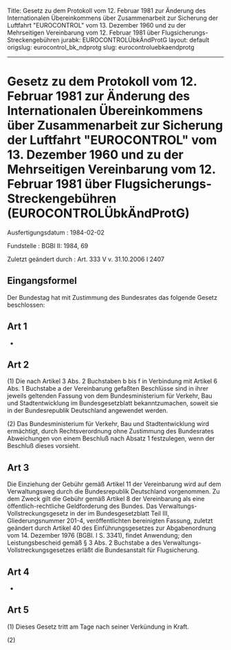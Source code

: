 Title: Gesetz zu dem Protokoll vom 12. Februar 1981 zur Änderung des Internationalen
  Übereinkommens über Zusammenarbeit zur Sicherung der Luftfahrt "EUROCONTROL" vom
  13. Dezember 1960 und zu der Mehrseitigen Vereinbarung vom 12. Februar 1981 über
  Flugsicherungs-Streckengebühren
jurabk: EUROCONTROLÜbkÄndProtG
layout: default
origslug: eurocontrol_bk_ndprotg
slug: eurocontroluebkaendprotg

---

# Gesetz zu dem Protokoll vom 12. Februar 1981 zur Änderung des Internationalen Übereinkommens über Zusammenarbeit zur Sicherung der Luftfahrt "EUROCONTROL" vom 13. Dezember 1960 und zu der Mehrseitigen Vereinbarung vom 12. Februar 1981 über Flugsicherungs-Streckengebühren (EUROCONTROLÜbkÄndProtG)

Ausfertigungsdatum
:   1984-02-02

Fundstelle
:   BGBl II: 1984, 69

Zuletzt geändert durch
:   Art. 333 V v. 31.10.2006 I 2407


## Eingangsformel

Der Bundestag hat mit Zustimmung des Bundesrates das folgende Gesetz
beschlossen:


## Art 1

-


## Art 2

(1) Die nach Artikel 3 Abs. 2 Buchstaben b bis f in Verbindung mit
Artikel 6 Abs. 1 Buchstabe a der Vereinbarung gefaßten Beschlüsse sind
in ihrer jeweils geltenden Fassung von dem Bundesministerium für
Verkehr, Bau und Stadtentwicklung im Bundesgesetzblatt
bekanntzumachen, soweit sie in der Bundesrepublik Deutschland
angewendet werden.

(2) Das Bundesministerium für Verkehr, Bau und Stadtentwicklung wird
ermächtigt, durch Rechtsverordnung ohne Zustimmung des Bundesrates
Abweichungen von einem Beschluß nach Absatz 1 festzulegen, wenn der
Beschluß dieses vorsieht.


## Art 3

Die Einziehung der Gebühr gemäß Artikel 11 der Vereinbarung wird auf
dem Verwaltungsweg durch die Bundesrepublik Deutschland vorgenommen.
Zu dem Zweck gilt die Gebühr gemäß Artikel 8 der Vereinbarung als eine
öffentlich-rechtliche Geldforderung des Bundes. Das Verwaltungs-
Vollstreckungsgesetz in der im Bundesgesetzblatt Teil III,
Gliederungsnummer 201-4, veröffentlichten bereinigten Fassung, zuletzt
geändert durch Artikel 40 des Einführungsgesetzes zur Abgabenordnung
vom 14. Dezember 1976 (BGBl. I S. 3341), findet Anwendung; den
Leistungsbescheid gemäß § 3 Abs. 2 Buchstabe a des Verwaltungs-
Vollstreckungsgesetzes erläßt die Bundesanstalt für Flugsicherung.


## Art 4

-


## Art 5

(1) Dieses Gesetz tritt am Tage nach seiner Verkündung in Kraft.

(2)

